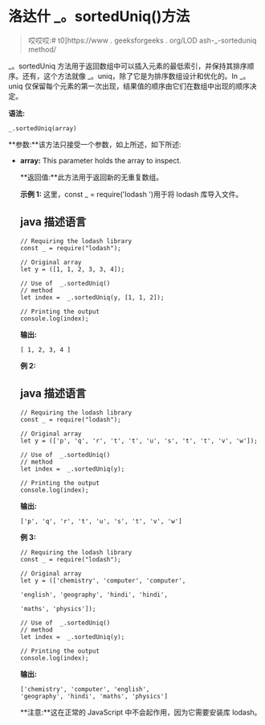 # 洛达什 _。sortedUniq()方法

> 哎哎哎:# t0]https://www . geeksforgeeks . org/LOD ash-_-sorteduniq method/

_。sortedUniq 方法用于返回数组中可以插入元素的最低索引，并保持其排序顺序。还有，这个方法就像 _。uniq，除了它是为排序数组设计和优化的。In _。uniq 仅保留每个元素的第一次出现，结果值的顺序由它们在数组中出现的顺序决定。

**语法:**

```
_.sortedUniq(array)

```

**参数:**该方法只接受一个参数，如上所述，如下所述:

*   **array:** This parameter holds the array to inspect.

    **返回值:**此方法用于返回新的无重复数组。

    **示例 1:** 这里，const _ = require('lodash ')用于将 lodash 库导入文件。

    ## java 描述语言

    ```
    // Requiring the lodash library 
    const _ = require("lodash"); 

    // Original array 
    let y = ([1, 1, 2, 3, 3, 4]);

    // Use of  _.sortedUniq() 
    // method 
    let index =  _.sortedUniq(y, [1, 1, 2]); 

    // Printing the output 
    console.log(index);
    ```

    **输出:**

    ```
    [ 1, 2, 3, 4 ]

    ```

    **例 2:**

    ## java 描述语言

    ```
    // Requiring the lodash library 
    const _ = require("lodash"); 

    // Original array 
    let y = (['p', 'q', 'r', 't', 't', 'u', 's', 't', 't', 'v', 'w']);

    // Use of  _.sortedUniq() 
    // method 
    let index =  _.sortedUniq(y); 

    // Printing the output 
    console.log(index);
    ```

    **输出:**

    ```
    ['p', 'q', 'r', 't', 'u', 's', 't', 'v', 'w']

    ```

    **例 3:**

    ```
    // Requiring the lodash library 
    const _ = require("lodash"); 

    // Original array 
    let y = (['chemistry', 'computer', 'computer', 

    'english', 'geography', 'hindi', 'hindi', 

    'maths', 'physics']);

    // Use of  _.sortedUniq() 
    // method 
    let index =  _.sortedUniq(y); 

    // Printing the output 
    console.log(index);
    ```

    **输出:**

    ```
    ['chemistry', 'computer', 'english', 
    'geography', 'hindi', 'maths', 'physics']

    ```

    **注意:**这在正常的 JavaScript 中不会起作用，因为它需要安装库 lodash。